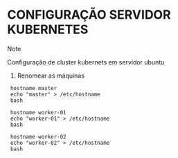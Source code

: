 # CONFIGURAÇÃO SERVIDOR KUBERNETES

> [!NOTE]
> Configuração de cluster kubernets em servidor ubuntu

1. Renomear as máquinas

```
 hostname master
 echo "master" > /etc/hostname
 bash
```

```
 hostname worker-01
 echo "worker-01" > /etc/hostname
 bash
```

```
 hostname worker-02
 echo "worker-02" > /etc/hostname
 bash
```
